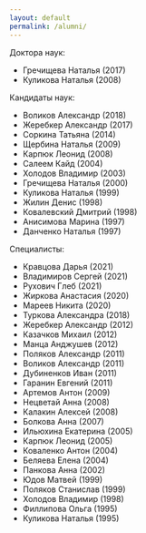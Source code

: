 ```yaml
---
layout: default
permalink: /alumni/
---
```


Доктора наук:
- Гречищева Наталья (2017)
- Куликова Наталья (2008)

Кандидаты наук:
- Воликов Александр (2018)
- Жеребкер Александр (2017)
- Соркина Татьяна (2014)
- Щербина Наталья (2009)
- Карпюк Леонид (2008)
- Салеем Кайд (2004)
- Холодов Владимир (2003)
- Гречищева Наталья (2000)
- Куликова Наталья (1999)
- Жилин Денис (1998)
- Ковалевский Дмитрий (1998)
- Анисимова Марина (1997)
- Данченко Наталья (1997)

Специалисты:
- Кравцова Дарья (2021)
- Владимиров Сергей (2021)
- Рухович Глеб (2021)
- Жиркова Анастасия (2020)
- Мареев Никита (2020)
- Туркова Александра (2018)
- Жеребкер Александр (2012)
- Казачков Михаил (2012)
- Манца Анджушев (2012)
- Поляков Александр (2011)
- Воликов Александр (2011)
- Дубиненков Иван (2011)
- Гаранин Евгений (2011)
- Артемов Антон (2009)
- Нецветай Анна (2008)
- Калакин Алексей (2008)
- Болкова Анна (2007)
- Ильюхина Екатерина (2005)
- Карпюк Леонид (2005)
- Коваленко Антон (2004)
- Беляева Елена (2004)
- Панкова Анна (2002)
- Юдов Матвей (1999)
- Поляков Станислав (1999)
- Холодов Владимир (1998)
- Филлипова Ольга (1995)
- Куликова Наталья (1995)
